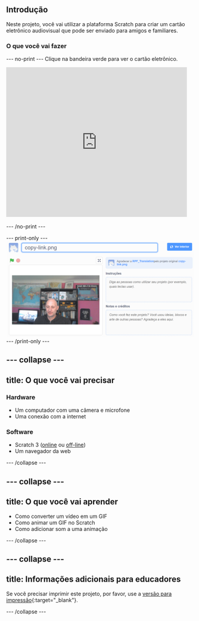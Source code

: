 ## Introdução

Neste projeto, você vai utilizar a plataforma Scratch para criar um cartão eletrônico audiovisual que pode ser enviado para amigos e familiares.

### O que você vai fazer

--- no-print --- Clique na bandeira verde para ver o cartão eletrônico. 
<iframe src="https://scratch.mit.edu/projects/385557938/embed" allowtransparency="true" width="485" height="402" frameborder="0" scrolling="no" allowfullscreen mark="crwd-mark"></iframe>

--- /no-print ---

--- print-only --- ![Complete project](images/showcase_static.png) --- /print-only ---

--- collapse ---
---
title: O que você vai precisar
---
### Hardware

- Um computador com uma câmera e microfone
- Uma conexão com a internet

### Software

- Scratch 3 ([online](http://rpf.io/scratchon) ou [off-line](http://rpf.io/scratchoff))
- Um navegador da web

--- /collapse ---

--- collapse ---
---
title: O que você vai aprender
---

- Como converter um vídeo em um GIF
- Como animar um GIF no Scratch
- Como adicionar som a uma animação

--- /collapse ---

--- collapse ---
---
title: Informações adicionais para educadores
---

Se você precisar imprimir este projeto, por favor, use a [versão para impressão](https://projects.raspberrypi.org/pt-BR/projects/av-e-card/print){:target="_blank"}.

--- /collapse ---
